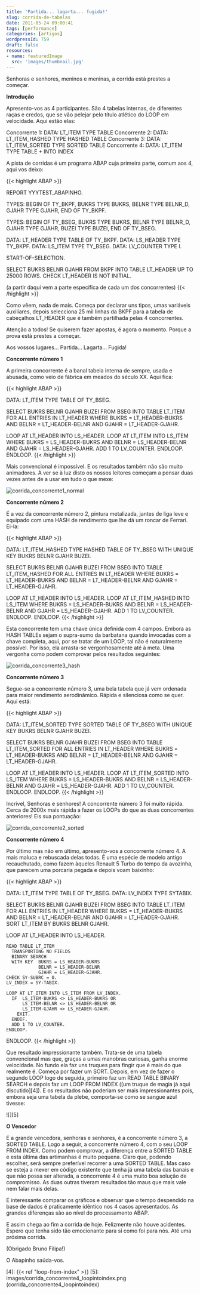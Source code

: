 ```yaml
---
title: 'Partida... lagarta... fugida!'
slug: corrida-de-tabelas
date: 2011-05-24 09:00:41
tags: [performance]
categories: [artigos]
wordpressId: 759
draft: false
resources:
- name: featuredImage
  src: 'images/thumbnail.jpg'
---
```

Senhoras e senhores, meninos e meninas, a corrida está prestes a começar.

**Introdução**

Apresento-vos as 4 participantes. São 4 tabelas internas, de diferentes raças e credos, que se vão pelejar pelo título atlético do LOOP em velocidade. Aqui estão elas:

Concorrente 1: DATA: LT_ITEM TYPE TABLE
Concorrente 2: DATA: LT_ITEM_HASHED TYPE HASHED TABLE
Concorrente 3: DATA: LT_ITEM_SORTED TYPE SORTED TABLE
Concorrente 4: DATA: LT_ITEM TYPE TABLE + INTO INDEX

<!--more-->

A pista de corridas é um programa ABAP cuja primeira parte, comum aos 4, aqui vos deixo:


{{< highlight ABAP >}}

REPORT  YYYTEST_ABAPINHO.

TYPES:  BEGIN OF TY_BKPF,
          BUKRS   TYPE BUKRS,
          BELNR   TYPE BELNR_D,
          GJAHR   TYPE GJAHR,
        END OF TY_BKPF.

TYPES:  BEGIN OF TY_BSEG,
          BUKRS   TYPE BUKRS,
          BELNR   TYPE BELNR_D,
          GJAHR   TYPE GJAHR,
          BUZEI   TYPE BUZEI,
        END OF TY_BSEG.

  DATA: LT_HEADER TYPE TABLE OF TY_BKPF.
  DATA: LS_HEADER TYPE TY_BKPF.
  DATA: LS_ITEM TYPE TY_BSEG.
  DATA: LV_COUNTER  TYPE I.

START-OF-SELECTION.

  SELECT BUKRS BELNR GJAHR
    FROM BKPF
    INTO TABLE LT_HEADER
    UP TO 25000 ROWS.
  CHECK LT_HEADER IS NOT INITIAL.

  (a partir daqui vem a parte específica de cada um dos concorrentes)
{{< /highlight >}}

Como vêem, nada de mais. Começa por declarar uns tipos, umas variáveis auxiliares, depois selecciona 25 mil linhas da BKPF para a tabela de cabeçalhos LT_HEADER que é também partilhada pelas 4 concorrentes.

Atenção a todos! Se quiserem fazer apostas, é agora o momento. Porque a prova está prestes a começar.

Aos vossos lugares...
Partida...
Lagarta...
Fugida!

**Concorrente número 1**

A primeira concorrente é a banal tabela interna de sempre, usada e abusada, como veio de fábrica em meados do século XX. Aqui fica:


{{< highlight ABAP >}}

  DATA: LT_ITEM TYPE TABLE OF TY_BSEG.

  SELECT BUKRS BELNR GJAHR BUZEI
    FROM BSEG
    INTO TABLE LT_ITEM
     FOR ALL ENTRIES IN LT_HEADER
    WHERE BUKRS = LT_HEADER-BUKRS
    AND   BELNR = LT_HEADER-BELNR
    AND   GJAHR = LT_HEADER-GJAHR.

  LOOP AT LT_HEADER INTO LS_HEADER.
    LOOP AT LT_ITEM INTO LS_ITEM
      WHERE BUKRS = LS_HEADER-BUKRS
      AND   BELNR = LS_HEADER-BELNR
      AND   GJAHR = LS_HEADER-GJAHR.
      ADD 1 TO LV_COUNTER.
    ENDLOOP.
  ENDLOOP.
{{< /highlight >}}

Mais convencional é impossível. E os resultados também não são muito animadores. A ver se à luz disto os nossos leitores começam a pensar duas vezes antes de a usar em tudo o que mexe:

![][1]

**Concorrente número 2**

É a vez da concorrente número 2, pintura metalizada, jantes de liga leve e equipado com uma HASH de rendimento que lhe dá um roncar de Ferrari. Ei-la:


{{< highlight ABAP >}}

  DATA: LT_ITEM_HASHED  TYPE HASHED TABLE OF TY_BSEG
                        WITH UNIQUE KEY BUKRS BELNR GJAHR BUZEI.

  SELECT BUKRS BELNR GJAHR BUZEI
    FROM BSEG
    INTO TABLE LT_ITEM_HASHED
    FOR ALL ENTRIES IN LT_HEADER
    WHERE BUKRS = LT_HEADER-BUKRS
    AND   BELNR = LT_HEADER-BELNR
    AND   GJAHR = LT_HEADER-GJAHR.

  LOOP AT LT_HEADER INTO LS_HEADER.
    LOOP AT LT_ITEM_HASHED INTO LS_ITEM
      WHERE BUKRS = LS_HEADER-BUKRS
      AND   BELNR = LS_HEADER-BELNR
      AND   GJAHR = LS_HEADER-GJAHR.
      ADD 1 TO LV_COUNTER.
    ENDLOOP.
  ENDLOOP.
{{< /highlight >}}

Esta concorrente tem uma chave única definida com 4 campos. Embora as HASH TABLEs sejam o supra-sumo da barbatana quando invocadas com a chave completa, aqui, por se tratar de um LOOP, tal não é naturalmente possível. Por isso, ela arrasta-se vergonhosamente até à meta. Uma vergonha como podem comprovar pelos resultados seguintes:

![][2]

**Concorrente número 3**

Segue-se a concorrente número 3, uma bela tabela que já vem ordenada para maior rendimento aerodinâmico. Rápida e silenciosa como se quer. Aqui está:


{{< highlight ABAP >}}

  DATA: LT_ITEM_SORTED  TYPE SORTED TABLE OF TY_BSEG
                        WITH UNIQUE KEY BUKRS BELNR GJAHR BUZEI.

  SELECT BUKRS BELNR GJAHR BUZEI
    FROM BSEG
     INTO TABLE LT_ITEM_SORTED
    FOR ALL ENTRIES IN LT_HEADER
    WHERE BUKRS = LT_HEADER-BUKRS
    AND   BELNR = LT_HEADER-BELNR
    AND   GJAHR = LT_HEADER-GJAHR.

  LOOP AT LT_HEADER INTO LS_HEADER.
    LOOP AT LT_ITEM_SORTED INTO LS_ITEM
      WHERE BUKRS = LS_HEADER-BUKRS
      AND   BELNR = LS_HEADER-BELNR
      AND   GJAHR = LS_HEADER-GJAHR.
      ADD 1 TO LV_COUNTER.
    ENDLOOP.
  ENDLOOP.
{{< /highlight >}}

Incrível, Senhoras e senhores! A concorrente número 3 foi muito rápida. Cerca de 2000x mais rápida a fazer os LOOPs do que as duas concorrentes anteriores! Eis sua pontuação:

![][3]

**Concorrente número 4**

Por último mas não em último, apresento-vos a concorrente número 4. A mais maluca e rebuscada delas todas. É uma espécie de modelo antigo recauchutado, como fazem àqueles Renault 5 Turbo do tempo da avozinha, que parecem uma porcaria pegada e depois voam baixinho:


{{< highlight ABAP >}}

  DATA: LT_ITEM TYPE TABLE OF TY_BSEG.
  DATA: LV_INDEX    TYPE SYTABIX.

  SELECT BUKRS BELNR GJAHR BUZEI
    FROM BSEG
    INTO TABLE LT_ITEM
    FOR ALL ENTRIES IN LT_HEADER
    WHERE BUKRS = LT_HEADER-BUKRS
    AND   BELNR = LT_HEADER-BELNR
    AND   GJAHR = LT_HEADER-GJAHR.
  SORT LT_ITEM BY BUKRS BELNR GJAHR.

  LOOP AT LT_HEADER INTO LS_HEADER.

    READ TABLE LT_ITEM
      TRANSPORTING NO FIELDS
      BINARY SEARCH
      WITH KEY  BUKRS = LS_HEADER-BUKRS
                BELNR = LS_HEADER-BELNR
                GJAHR = LS_HEADER-GJAHR.
    CHECK SY-SUBRC = 0.
    LV_INDEX = SY-TABIX.

    LOOP AT LT_ITEM INTO LS_ITEM FROM LV_INDEX.
      IF  LS_ITEM-BUKRS <> LS_HEADER-BUKRS OR
          LS_ITEM-BELNR <> LS_HEADER-BELNR OR
          LS_ITEM-GJAHR <> LS_HEADER-GJAHR.
        EXIT.
      ENDIF.
      ADD 1 TO LV_COUNTER.
    ENDLOOP.

  ENDLOOP.
{{< /highlight >}}

Que resultado impressionante também. Trata-se de uma tabela convencional mas que, graças a umas manobras curiosas, ganha enorme velocidade. No fundo ela faz uns truques para fingir que é mais do que realmente é. Começa por fazer um SORT. Depois, em vez de fazer o segundo LOOP logo de seguida, primeiro faz um READ TABLE BINARY SEARCH e depois faz um LOOP FROM INDEX ([um truque de magia já aqui discutido][4]). E os resultados não poderiam ser mais impressionantes pois, embora seja uma tabela da plebe, comporta-se como se sangue azul tivesse:

![][5]

**O Vencedor**

E a grande vencedora, senhoras e senhores, é a concorrente número 3, a SORTED TABLE. Logo a seguir, a concorrente número 4, com o seu LOOP FROM INDEX. Como podem comprovar, a diferença entre a SORTED TABLE e esta última das artimanhas é muito pequena. Claro que, podendo escolher, será sempre preferível recorrer a uma SORTED TABLE. Mas caso se esteja a mexer em código existente que tenha já uma tabela das banais e que não possa ser alterada, a concorrente 4 é uma muito boa solução de compromisso. As duas outras tiveram resultados tão maus que mais vale nem falar mais delas.

É interessante comparar os gráficos e observar que o tempo despendido na base de dados é praticamente idêntico nos 4 casos apresentados. As grandes diferenças são ao nível do processamento ABAP.

E assim chega ao fim a corrida de hoje. Felizmente não houve acidentes. Espero que tenha sido tão emocionante para si como foi para nós. Até uma próxima corrida.

(Obrigado Bruno Filipa!)

O Abapinho saúda-vos.

   [1]: images/corrida_concorrente1_normal.png (corrida_concorrente1_normal)
   [2]: images/corrida_concorrente3_hash.png (corrida_concorrente3_hash)
   [3]: images/corrida_concorrente2_sorted.png (corrida_concorrente2_sorted)
   [4]: {{< ref "loop-from-index" >}}
   [5]: images/corrida_concorrente4_loopintoindex.png (corrida_concorrente4_loopintoindex)
